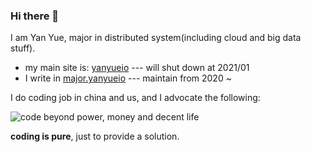 ### Hi there 👋

I am Yan Yue, major in distributed system(including cloud and big data stuff).

* my main site is: [yanyueio](https://yanyueio.com) --- will shut down at 2021/01
* I write in [major.yanyueio](https://major.yanyueio.com/) --- maintain from 2020 ~

I do coding job in china and us, and I advocate the following:

![code beyond power, money and decent life](https://cdn.yanyueio.com/github/coding.png)

**coding is pure**, just to provide a solution.
